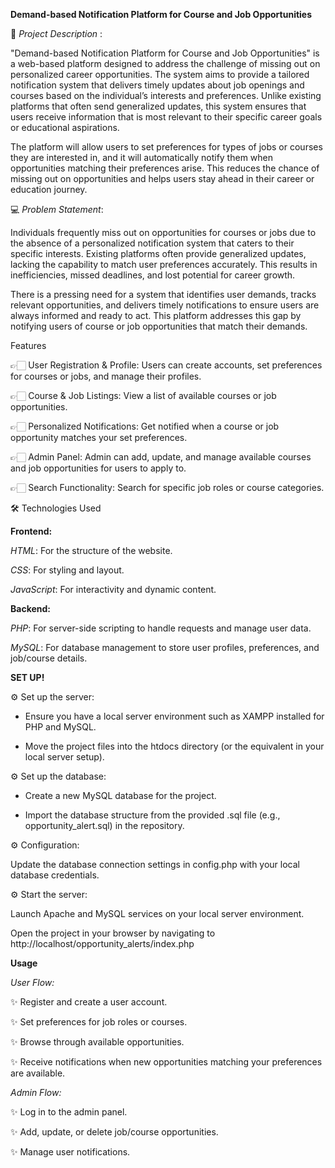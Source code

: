 **Demand-based Notification Platform for Course and Job Opportunities**

📌 _Project Description_ :

"Demand-based Notification Platform for Course and Job Opportunities" is a web-based platform designed to address the challenge of missing out on personalized career opportunities. The system aims to provide a tailored notification system that delivers timely updates about job openings and courses based on the individual’s interests and preferences. Unlike existing platforms that often send generalized updates, this system ensures that users receive information that is most relevant to their specific career goals or educational aspirations.

The platform will allow users to set preferences for types of jobs or courses they are interested in, and it will automatically notify them when opportunities matching their preferences arise. This reduces the chance of missing out on opportunities and helps users stay ahead in their career or education journey.

💻 _Problem Statement_:

Individuals frequently miss out on opportunities for courses or jobs due to the absence of a personalized notification system that caters to their specific interests.
Existing platforms often provide generalized updates, lacking the capability to match user preferences accurately. This results in inefficiencies, missed deadlines, and lost potential for career growth.

There is a pressing need for a system that identifies user demands, tracks relevant opportunities, and delivers timely notifications to ensure users are always informed and ready to act. This platform addresses this gap by notifying users of course or job opportunities that match their demands.

Features

👉🏻 User Registration & Profile: Users can create accounts, set preferences for courses or jobs, and manage their profiles.

👉🏻 Course & Job Listings: View a list of available courses or job opportunities.

👉🏻 Personalized Notifications: Get notified when a course or job opportunity matches your set preferences.

👉🏻 Admin Panel: Admin can add, update, and manage available courses and job opportunities for users to apply to.

👉🏻 Search Functionality: Search for specific job roles or course categories.



🛠️ Technologies Used


**Frontend:**

_HTML_: For the structure of the website.

_CSS_: For styling and layout.

_JavaScript_: For interactivity and dynamic content.

**Backend:**

_PHP_: For server-side scripting to handle requests and manage user data.

_MySQL_: For database management to store user profiles, preferences, and job/course details.




**SET UP!**

⚙️ Set up the server:

* Ensure you have a local server environment such as XAMPP installed for PHP and MySQL.

* Move the project files into the htdocs directory (or the equivalent in your local server setup).

⚙️ Set up the database:

* Create a new MySQL database for the project.

* Import the database structure from the provided .sql file (e.g., opportunity_alert.sql) in the repository.

⚙️ Configuration:

Update the database connection settings in config.php with your local database credentials.

⚙️ Start the server:

Launch Apache and MySQL services on your local server environment.

Open the project in your browser by navigating to http://localhost/opportunity_alerts/index.php




**Usage**

_User Flow:_

✨ Register and create a user account.

✨ Set preferences for job roles or courses.

✨ Browse through available opportunities.

✨ Receive notifications when new opportunities matching your preferences are available.

_Admin Flow:_

✨ Log in to the admin panel.

✨ Add, update, or delete job/course opportunities.

✨ Manage user notifications.

